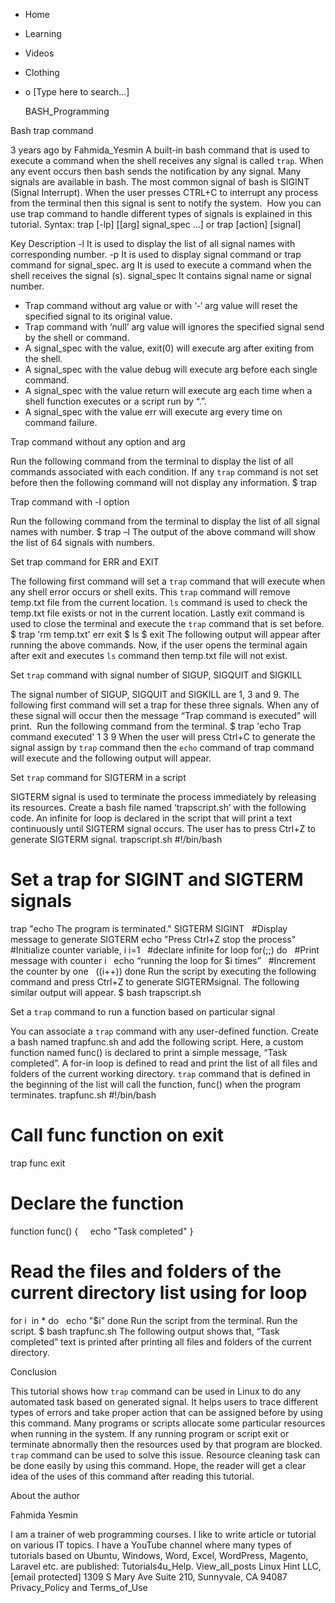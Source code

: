





















































* Home
* Learning
* Videos
* Clothing
*
  o [Type here to search...]


   BASH_Programming


Bash trap command

3 years ago
by Fahmida_Yesmin
A built-in bash command that is used to execute a command when the shell
receives any signal is called `trap`. When any event occurs then bash sends the
notification by any signal. Many signals are available in bash. The most common
signal of bash is SIGINT (Signal Interrupt). When the user presses CTRL+C to
interrupt any process from the terminal then this signal is sent to notify the
system.  How you can use trap command to handle different types of signals is
explained in this tutorial.
Syntax:
trap [-lp] [[arg] signal_spec ...]
or
trap [action] [signal]

Key         Description
-l          It is used to display the list of all signal names with
            corresponding number.
-p          It is used to display signal command or trap command for
            signal_spec.
arg         It is used to execute a command when the shell receives the signal
            (s).
signal_spec It contains signal name or signal number.


* Trap command without arg value or with ‘-‘ arg value will reset the specified
  signal to its original value.
* Trap command with ‘null’ arg value will ignores the specified signal send by
  the shell or command.
* A signal_spec with the value, exit(0) will execute arg after exiting from the
  shell.
* A signal_spec with the value debug will execute arg before each single
  command.
* A signal_spec with the value return will execute arg each time when a shell
  function executes or a script run by “.”.
* A signal_spec with the value err will execute arg every time on command
  failure.


Trap command without any option and arg

Run the following command from the terminal to display the list of all commands
associated with each condition. If any `trap` command is not set before then
the following command will not display any information.
$ trap

Trap command with -l option

Run the following command from the terminal to display the list of all signal
names with number.
$ trap –l
The output of the above command will show the list of 64 signals with numbers.

Set trap command for ERR and EXIT

The following first command will set a `trap` command that will execute when
any shell error occurs or shell exits. This `trap` command will remove temp.txt
file from the current location. `ls` command is used to check the temp.txt file
exists or not in the current location. Lastly exit command is used to close the
terminal and execute the `trap` command that is set before.
$ trap 'rm temp.txt' err exit
$ ls
$ exit
The following output will appear after running the above commands.
Now, if the user opens the terminal again after exit and executes `ls` command
then temp.txt file will not exist.

Set `trap` command with signal number of SIGUP, SIGQUIT and SIGKILL

The signal number of SIGUP, SIGQUIT and SIGKILL are 1, 3 and 9. The following
first command will set a trap for these three signals. When any of these signal
will occur then the message “Trap command is executed” will print.  Run the
following command from the terminal.
$ trap 'echo Trap command executed' 1 3 9
When the user will press Ctrl+C to generate the signal assign by `trap` command
then the `echo` command of trap command will execute and the following output
will appear.

Set `trap` command for SIGTERM in a script

SIGTERM signal is used to terminate the process immediately by releasing its
resources. Create a bash file named ‘trapscript.sh’ with the following code. An
infinite for loop is declared in the script that will print a text continuously
until SIGTERM signal occurs. The user has to press Ctrl+Z to generate SIGTERM
signal.
trapscript.sh
#!/bin/bash
 
# Set a trap for SIGINT and SIGTERM signals
trap "echo The program is terminated." SIGTERM SIGINT
 
#Display message to generate SIGTERM
echo "Press Ctrl+Z stop the process"
 
#Initialize counter variable, i
i=1
 
#declare infinite for loop
for(;;)
do
  #Print message with counter i
  echo “running the loop for $i times”
  #Increment the counter by one
  ((i++))
done
Run the script by executing the following command and press Ctrl+Z to generate
SIGTERMsignal. The following similar output will appear.
$ bash trapscript.sh

Set a `trap` command to run a function based on particular signal

You can associate a `trap` command with any user-defined function. Create a
bash named trapfunc.sh and add the following script. Here, a custom function
named func() is declared to print a simple message, “Task completed”. A for-in
loop is defined to read and print the list of all files and folders of the
current working directory. `trap` command that is defined in the beginning of
the list will call the function, func() when the program terminates.
trapfunc.sh
#!/bin/bash
# Call func function on exit
trap func exit
# Declare the function
function func() {
 
  echo "Task completed"
}
# Read the files and folders of the current directory list using for loop
for i  in *
do
  echo "$i"
done
Run the script from the terminal.
Run the script.
$ bash trapfunc.sh
The following output shows that, “Task completed” text is printed after
printing all files and folders of the current directory.

Conclusion

This tutorial shows how `trap` command can be used in Linux to do any automated
task based on generated signal. It helps users to trace different types of
errors and take proper action that can be assigned before by using this
command. Many programs or scripts allocate some particular resources when
running in the system. If any running program or script exit or terminate
abnormally then the resources used by that program are blocked. `trap` command
can be used to solve this issue. Resource cleaning task can be done easily by
using this command. Hope, the reader will get a clear idea of the uses of this
command after reading this tutorial.


About the author


Fahmida Yesmin

I am a trainer of web programming courses. I like to write article or tutorial
on various IT topics. I have a YouTube channel where many types of tutorials
based on Ubuntu, Windows, Word, Excel, WordPress, Magento, Laravel etc. are
published: Tutorials4u_Help.
View_all_posts
Linux Hint LLC, [email protected]
1309 S Mary Ave Suite 210, Sunnyvale, CA 94087
 Privacy_Policy and Terms_of_Use
